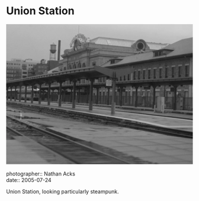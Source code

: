 # Union Station

![A black-and-white image of the train tracks behind Union Station, taken slightly after a rain storm](assets/2005-07-24-union-station.webp)

photographer:: Nathan Acks  
date:: 2005-07-24

Union Station, looking particularly steampunk.
